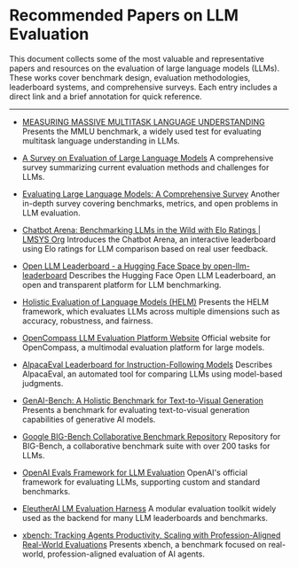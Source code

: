 # Recommended Papers on LLM Evaluation

This document collects some of the most valuable and representative papers and resources on the evaluation of large language models (LLMs). These works cover benchmark design, evaluation methodologies, leaderboard systems, and comprehensive surveys. Each entry includes a direct link and a brief annotation for quick reference.

---

- [MEASURING MASSIVE MULTITASK LANGUAGE UNDERSTANDING](https://arxiv.org/pdf/2009.03300)
Presents the MMLU benchmark, a widely used test for evaluating multitask language understanding in LLMs.

- [A Survey on Evaluation of Large Language Models](https://arxiv.org/pdf/2307.03109)
A comprehensive survey summarizing current evaluation methods and challenges for LLMs.

- [Evaluating Large Language Models: A Comprehensive Survey](https://arxiv.org/pdf/2310.19736)
Another in-depth survey covering benchmarks, metrics, and open problems in LLM evaluation.

- [Chatbot Arena: Benchmarking LLMs in the Wild with Elo Ratings | LMSYS Org](https://lmsys.org/blog/2023-05-03-arena/)
Introduces the Chatbot Arena, an interactive leaderboard using Elo ratings for LLM comparison based on real user feedback.

- [Open LLM Leaderboard - a Hugging Face Space by open-llm-leaderboard](https://huggingface.co/spaces/open-llm-leaderboard/open_llm_leaderboard)
Describes the Hugging Face Open LLM Leaderboard, an open and transparent platform for LLM benchmarking.

- [Holistic Evaluation of Language Models (HELM)](https://crfm.stanford.edu/helm/)
Presents the HELM framework, which evaluates LLMs across multiple dimensions such as accuracy, robustness, and fairness.

- [OpenCompass LLM Evaluation Platform Website](https://opencompass.org.cn/)
Official website for OpenCompass, a multimodal evaluation platform for large models.

- [AlpacaEval Leaderboard for Instruction-Following Models](https://tatsu-lab.github.io/alpaca_eval/)
Describes AlpacaEval, an automated tool for comparing LLMs using model-based judgments.

- [GenAI-Bench: A Holistic Benchmark for Text-to-Visual Generation](https://openreview.net/forum?id=hJm7qnW3ym)
Presents a benchmark for evaluating text-to-visual generation capabilities of generative AI models.

- [Google BIG-Bench Collaborative Benchmark Repository](https://github.com/google/BIG-bench)
Repository for BIG-Bench, a collaborative benchmark suite with over 200 tasks for LLMs.

- [OpenAI Evals Framework for LLM Evaluation](https://github.com/openai/evals)
OpenAI's official framework for evaluating LLMs, supporting custom and standard benchmarks.

- [EleutherAI LM Evaluation Harness](https://github.com/EleutherAI/lm-evaluation-harness)
A modular evaluation toolkit widely used as the backend for many LLM leaderboards and benchmarks.

- [xbench: Tracking Agents Productivity, Scaling with Profession-Aligned Real-World Evaluations](https://xbench.org/files/xbench_profession_v2.4.pdf)
Presents xbench, a benchmark focused on real-world, profession-aligned evaluation of AI agents.

